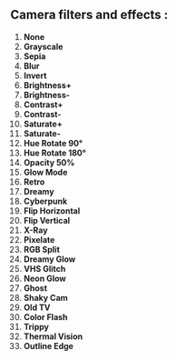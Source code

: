 

## Camera filters and effects : 

1.  **None**
2.  **Grayscale**
3.  **Sepia**
4.  **Blur**
5.  **Invert**
6.  **Brightness+**
7.  **Brightness-**
8.  **Contrast+**
9.  **Contrast-**
10. **Saturate+**
11. **Saturate-**
12. **Hue Rotate 90°**
13. **Hue Rotate 180°**
14. **Opacity 50%**
15. **Glow Mode**
16. **Retro**
17. **Dreamy**
18. **Cyberpunk**
19. **Flip Horizontal**
20. **Flip Vertical**
21. **X-Ray**
22. **Pixelate**
23. **RGB Split**
24. **Dreamy Glow**
25. **VHS Glitch**
26. **Neon Glow**
27. **Ghost**
28. **Shaky Cam**
29. **Old TV**
30. **Color Flash**
31. **Trippy**
32. **Thermal Vision**
33. **Outline Edge**
